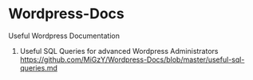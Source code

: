 # Wordpress-Docs
Useful Wordpress Documentation

1. Useful SQL Queries for advanced Wordpress Administrators
https://github.com/MiGzY/Wordpress-Docs/blob/master/useful-sql-queries.md
